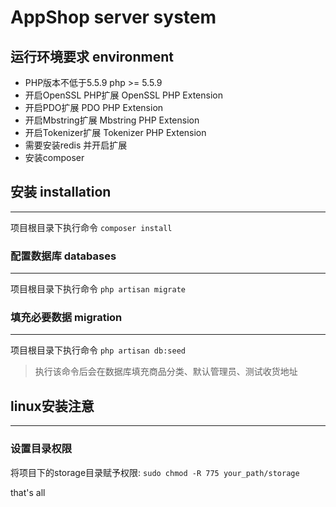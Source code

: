 # AppShop server system 

## 运行环境要求 environment

*  PHP版本不低于5.5.9  php >= 5.5.9
*  开启OpenSSL PHP扩展  OpenSSL PHP Extension
*  开启PDO扩展  PDO PHP Extension
*  开启Mbstring扩展  Mbstring PHP Extension
*  开启Tokenizer扩展  Tokenizer PHP Extension
*  需要安装redis 并开启扩展
*  安装composer

## 安装 installation
- - -
项目根目录下执行命令 `composer install`

### 配置数据库 databases
- - -
项目根目录下执行命令 `php artisan migrate`

### 填充必要数据 migration
- - -
项目根目录下执行命令 `php artisan db:seed`

> 执行该命令后会在数据库填充商品分类、默认管理员、测试收货地址

## linux安装注意 
- - -
###  设置目录权限
将项目下的storage目录赋予权限:
`sudo chmod -R 775 your_path/storage`

that's all

